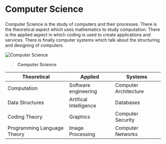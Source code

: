 # Computer Science

###
Computer Science is the study of computers and their processes. There is the theoretical aspect which uses mathematics to study computation. There is the applied aspect in which coding is used to create applications and services. There is finally computer systems which talk about the structuring and designing of computers.



![Computer Science](https://miro.medium.com/v2/resize:fit:447/1*ccL2R1a-iRprIW2OJwTYDQ.jpeg)
> **Computer Science**

| Theoretical                | Applied                | Systems               |
|----------------------------|------------------------|-----------------------|
|Computation                 | Software engineering   | Computer Architecture |
|Data Structures             | Artifical Intelligence | Databases             |
|Coding Theory               | Graphics               | Computer Security     |
|Programming Language Theory | Image Processing       | Computer Networks     |
